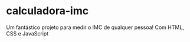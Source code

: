 # calculadora-imc
Um fantástico projeto para medir o IMC de qualquer pessoa! Com HTML, CSS e JavaScript

